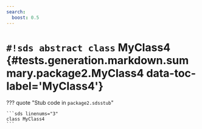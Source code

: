 ```yaml
---
search:
  boost: 0.5
---
```


# `#!sds abstract class` MyClass4 {#tests.generation.markdown.summary.package2.MyClass4 data-toc-label='MyClass4'}

??? quote "Stub code in `package2.sdsstub`"

    ```sds linenums="3"
    class MyClass4
    ```
